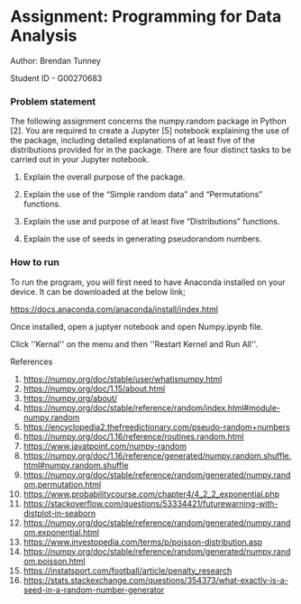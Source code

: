 # Assignment: Programming for Data Analysis

Author: Brendan Tunney

Student ID - G00270683

### Problem statement

The following assignment concerns the numpy.random package in Python [2]. You are
required to create a Jupyter [5] notebook explaining the use of the package, including
detailed explanations of at least five of the distributions provided for in the package.
There are four distinct tasks to be carried out in your Jupyter notebook.

1. Explain the overall purpose of the package.

2. Explain the use of the “Simple random data” and “Permutations” functions.

3. Explain the use and purpose of at least five “Distributions” functions.

4. Explain the use of seeds in generating pseudorandom numbers.

### How to run

To run the program, you will first need to have Anaconda installed on your device. It can be downloaded at the below link;

https://docs.anaconda.com/anaconda/install/index.html

Once installed, open a juptyer notebook and open Numpy.ipynb file.

Click ''Kernal'' on the menu and then ''Restart Kernel and Run All''.

References

1) https://numpy.org/doc/stable/user/whatisnumpy.html
2) https://numpy.org/doc/1.15/about.html
3) https://numpy.org/about/
4) https://numpy.org/doc/stable/reference/random/index.html#module-numpy.random
5) https://encyclopedia2.thefreedictionary.com/pseudo-random+numbers
6) https://numpy.org/doc/1.16/reference/routines.random.html
7) https://www.javatpoint.com/numpy-random
8) https://numpy.org/doc/1.16/reference/generated/numpy.random.shuffle.html#numpy.random.shuffle
9) https://numpy.org/doc/stable/reference/random/generated/numpy.random.permutation.html
10) https://www.probabilitycourse.com/chapter4/4_2_2_exponential.php
11) https://stackoverflow.com/questions/53334421/futurewarning-with-distplot-in-seaborn
12) https://numpy.org/doc/stable/reference/random/generated/numpy.random.exponential.html
13) https://www.investopedia.com/terms/p/poisson-distribution.asp
14) https://numpy.org/doc/stable/reference/random/generated/numpy.random.poisson.html
15) https://instatsport.com/football/article/penalty_research
17) https://stats.stackexchange.com/questions/354373/what-exactly-is-a-seed-in-a-random-number-generator